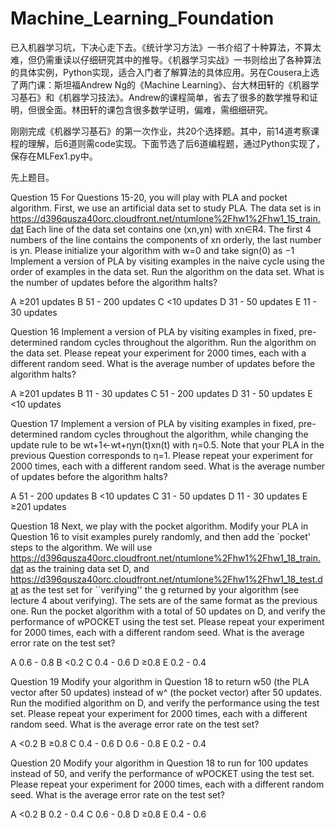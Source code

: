 # Machine_Learning_Foundation

已入机器学习坑，下决心走下去。《统计学习方法》一书介绍了十种算法，不算太难，但仍需重读以仔细研究其中的推导。《机器学习实战》一书则给出了各种算法的具体实例，Python实现，适合入门者了解算法的具体应用。另在Cousera上选了两门课：斯坦福Andrew Ng的《Machine Learning》、台大林田轩的《机器学习基石》和《机器学习技法》。Andrew的课程简单，省去了很多的数学推导和证明，但很全面。林田轩的课包含很多数学证明，偏难，需细细研究。

刚刚完成《机器学习基石》的第一次作业，共20个选择题。其中，前14道考察课程的理解，后6道则需code实现。下面节选了后6道编程题，通过Python实现了，保存在MLFex1.py中。

先上题目。

Question 15
For Questions 15-20, you will play with PLA and pocket algorithm. First, we use an artificial data set to study PLA. The data set is in
https://d396qusza40orc.cloudfront.net/ntumlone%2Fhw1%2Fhw1_15_train.dat
Each line of the data set contains one (xn,yn) with xn∈R4. The first 4 numbers of the line contains the components of xn orderly, the last number is yn.
Please initialize your algorithm with w=0 and take sign(0) as −1
Implement a version of PLA by visiting examples in the naive cycle using the order of examples in the data set. Run the algorithm on the data set. What is the number of updates before the algorithm halts?

A   ≥201 updates
B   51 - 200 updates
C   <10 updates
D   31 - 50 updates
E   11 - 30 updates

Question 16
Implement a version of PLA by visiting examples in fixed, pre-determined random cycles throughout the algorithm. Run the algorithm on the data set. Please repeat your experiment for 2000 times, each with a different random seed. What is the average number of updates before the algorithm halts?

A   ≥201 updates
B   11 - 30 updates
C   51 - 200 updates
D   31 - 50 updates
E   <10 updates

Question 17
Implement a version of PLA by visiting examples in fixed, pre-determined random cycles throughout the algorithm, while changing the update rule to be
wt+1←wt+ηyn(t)xn(t)
with η=0.5. Note that your PLA in the previous Question corresponds to η=1. Please repeat your experiment for 2000 times, each with a different random seed. What is the average number of updates before the algorithm halts?

A   51 - 200 updates
B   <10 updates
C   31 - 50 updates
D   11 - 30 updates
E   ≥201 updates

Question 18
Next, we play with the pocket algorithm. Modify your PLA in Question 16 to visit examples purely randomly, and then add the `pocket' steps to the algorithm. We will use
https://d396qusza40orc.cloudfront.net/ntumlone%2Fhw1%2Fhw1_18_train.dat
as the training data set D, and
https://d396qusza40orc.cloudfront.net/ntumlone%2Fhw1%2Fhw1_18_test.dat
as the test set for ``verifying'' the g returned by your algorithm (see lecture 4 about verifying). The sets are of the same format as the previous one.
Run the pocket algorithm with a total of 50 updates on D, and verify the performance of wPOCKET using the test set. Please repeat your experiment for 2000 times, each with a different random seed. What is the average error rate on the test set?

A   0.6 - 0.8
B   <0.2
C   0.4 - 0.6
D   ≥0.8
E   0.2 - 0.4

Question 19
Modify your algorithm in Question 18 to return w50 (the PLA vector after 50 updates) instead of w^ (the pocket vector) after 50 updates. Run the modified algorithm on D, and verify the performance using the test set. Please repeat your experiment for 2000 times, each with a different random seed. What is the average error rate on the test set?

A   <0.2
B   ≥0.8
C   0.4 - 0.6
D   0.6 - 0.8
E   0.2 - 0.4

Question 20
Modify your algorithm in Question 18 to run for 100 updates instead of 50, and verify the performance of wPOCKET using the test set. Please repeat your experiment for 2000 times, each with a different random seed. What is the average error rate on the test set?

A   <0.2
B   0.2 - 0.4
C   0.6 - 0.8
D   ≥0.8
E   0.4 - 0.6


